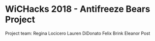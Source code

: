 # WiCHacks 2018 - Antifreeze Bears Project

Project team:
Regina Locicero
Lauren DiDonato
Felix Brink
Eleanor Post
